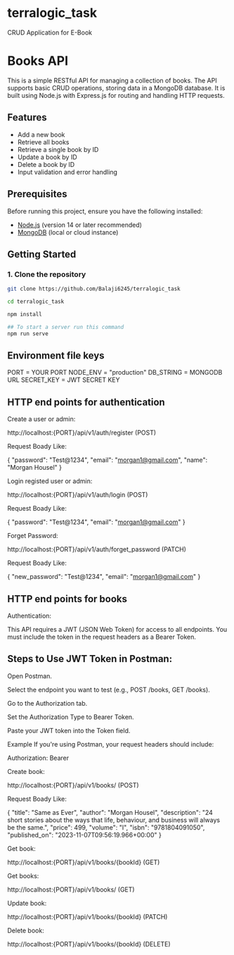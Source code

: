 # terralogic_task

CRUD Application for E-Book

# Books API

This is a simple RESTful API for managing a collection of books. The API supports basic CRUD operations, storing data in a MongoDB database. It is built using Node.js with Express.js for routing and handling HTTP requests.

## Features

- Add a new book
- Retrieve all books
- Retrieve a single book by ID
- Update a book by ID
- Delete a book by ID
- Input validation and error handling

## Prerequisites

Before running this project, ensure you have the following installed:

- [Node.js](https://nodejs.org/) (version 14 or later recommended)
- [MongoDB](https://www.mongodb.com/) (local or cloud instance)

## Getting Started

### 1. Clone the repository

```bash
git clone https://github.com/Balaji6245/terralogic_task

cd terralogic_task

npm install

## To start a server run this command
npm run serve

```

## Environment file keys

PORT = YOUR PORT
NODE_ENV = "production"
DB_STRING = MONGODB URL
SECRET_KEY = JWT SECRET KEY

## HTTP end points for authentication

Create a user or admin:

http://localhost:{PORT}/api/v1/auth/register (POST)

Request Boady Like:

{
"password": "Test@1234",
"email": "morgan1@gmail.com",
"name": "Morgan Housel"
}

Login registed user or admin:

http://localhost:{PORT}/api/v1/auth/login (POST)

Request Boady Like:

{
"password": "Test@1234",
"email": "morgan1@gmail.com"
}

Forget Password:

http://localhost:{PORT}/api/v1/auth/forget_password (PATCH)

Request Boady Like:

{
"new_password": "Test@1234",
"email": "morgan1@gmail.com"
}

## HTTP end points for books

Authentication:

This API requires a JWT (JSON Web Token) for access to all endpoints. You must include the token in the request headers as a Bearer Token.

## Steps to Use JWT Token in Postman:

Open Postman.

Select the endpoint you want to test (e.g., POST /books, GET /books).

Go to the Authorization tab.

Set the Authorization Type to Bearer Token.

Paste your JWT token into the Token field.

Example
If you're using Postman, your request headers should include:

Authorization: Bearer <your-jwt-token>

Create book:

http://localhost:{PORT}/api/v1/books/ (POST)

Request Boady Like:

{
"title": "Same as Ever",
"author": "Morgan Housel",
"description": "24 short stories about the ways that life, behaviour, and business will always be the same.",
"price": 499,
"volume": "I",
"isbn": "9781804091050",
"published_on": "2023-11-07T09:56:19.966+00:00"
}

Get book:

http://localhost:{PORT}/api/v1/books/{bookId} (GET)

Get books:

http://localhost:{PORT}/api/v1/books/ (GET)

Update book:

http://localhost:{PORT}/api/v1/books/{bookId} (PATCH)

Delete book:

http://localhost:{PORT}/api/v1/books/{bookId} (DELETE)
